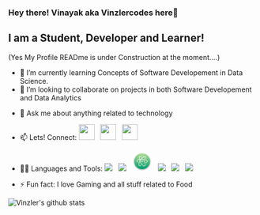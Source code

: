 ### Hey there! Vinayak aka Vinzlercodes here👋

## I am a Student, Developer and Learner!
(Yes My Profile READme is under Construction at the moment....)
<!-- - 🔭 I’m currently working on ... -->
- 🌱 I’m currently learning Concepts of Software Developement in Data Science. 
- 👯 I’m looking to collaborate on projects in both Software Developement and Data Analytics
<!-- - 🤔 I’m looking for help with ... -->
- 💬 Ask me about anything related to technology 
- 📫 Lets! Connect:  [<img height="32" width="32" src="https://cdn.jsdelivr.net/npm/simple-icons@v4/icons/instagram.svg" />](https://www.instagram.com/invites/contact/?utm_source=ig_contact_invite&utm_medium=user_email&utm_content=i603x5) &nbsp; [<img height="32" width="32" src="https://cdn.jsdelivr.net/npm/simple-icons@v4/icons/linkedin.svg" />](https://www.linkedin.com/in/vinayak-sengupta-022a86bb) &nbsp; [<img height="32" width="32" src="https://cdn.jsdelivr.net/npm/simple-icons@v4/icons/gmail.svg" />](https://www.vinayak.sengupta@gmail.com)

- :man_technologist: Languages and Tools: <img src="https://cdn.jsdelivr.net/npm/programming-languages-logos/src/java/java.png" height="40"> &nbsp; <img src="https://cdn.jsdelivr.net/npm/programming-languages-logos/src/python/python.png" height="40"> &nbsp; <img src="https://raw.githubusercontent.com/github/explore/80688e429a7d4ef2fca1e82350fe8e3517d3494d/topics/atom/atom.png" height="40"> &nbsp; <img src="https://upload.wikimedia.org/wikipedia/commons/thumb/d/d5/IntelliJ_IDEA_Logo.svg/1024px-IntelliJ_IDEA_Logo.svg.png" height="40"> &nbsp; <img src="https://upload.wikimedia.org/wikipedia/commons/thumb/a/a1/PyCharm_Logo.svg/1024px-PyCharm_Logo.svg.png" height="40"> &nbsp; <img src="https://upload.wikimedia.org/wikipedia/commons/thumb/e/e0/Git-logo.svg/1280px-Git-logo.svg.png" height="40">
- ⚡ Fun fact: I love Gaming and all stuff related to Food

![Vinzler's github stats](https://github-readme-stats-orcin-one.vercel.app/api?username=vinzlercodes&count_private=true&show_icons=true&theme=gotham)
